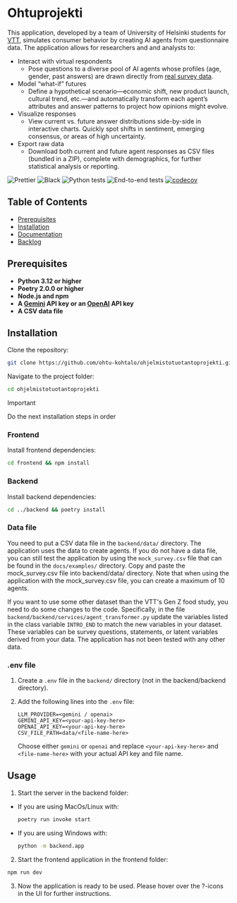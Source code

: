 # Ohtuprojekti

This application, developed by a team of University of Helsinki students for [VTT](https://www.vttresearch.com/), simulates consumer behavior by creating AI agents from questionnaire data.
The application allows for researchers and and analysts to:

- Interact with virtual respondents
  - Pose questions to a diverse pool of AI agents whose profiles (age, gender, past answers) are drawn directly from [real survey data](https://www.vttresearch.com/en/news-and-ideas/activists-sceptics-many-faces-gen-z-changing-food-system).
- Model “what-if” futures
  - Define a hypothetical scenario—economic shift, new product launch, cultural trend, etc.—and automatically transform each agent’s attributes and answer patterns to project how opinions might evolve.
- Visualize responses
  - View current vs. future answer distributions side-by-side in interactive charts. Quickly spot shifts in sentiment, emerging consensus, or areas of high uncertainty.
- Export raw data
  - Download both current and future agent responses as CSV files (bundled in a ZIP), complete with demographics, for further statistical analysis or reporting.

![Prettier](https://github.com/ohtu-kohtalo/ohjelmistotuotantoprojekti/actions/workflows/black.yml/badge.svg)
![Black](https://github.com/ohtu-kohtalo/ohjelmistotuotantoprojekti/actions/workflows/prettier.yml/badge.svg)
![Python tests](https://github.com/ohtu-kohtalo/ohjelmistotuotantoprojekti/actions/workflows/python_tests.yml/badge.svg)
![End-to-end tests](https://github.com/ohtu-kohtalo/ohjelmistotuotantoprojekti/actions/workflows/e2e.yml/badge.svg)
[![codecov](https://codecov.io/gh/ohtu-kohtalo/ohjelmistotuotantoprojekti/graph/badge.svg?token=IXPDGIWJ57)](https://codecov.io/gh/ohtu-kohtalo/ohjelmistotuotantoprojekti)

## Table of Contents

- [Prerequisites](#prerequisites)
- [Installation](#installation)
- [Documentation](/docs/)
- [Backlog](https://github.com/orgs/ohtu-kohtalo/projects/1)

## Prerequisites

- **Python 3.12 or higher**
- **Poetry 2.0.0 or higher**
- **Node.js and npm**
- **A [Gemini](https://ai.google.dev/gemini-api/docs/api-key) API key
  or an [OpenAI](https://openai.com/api/) API key**
- **A CSV data file**

## Installation

Clone the repository:

```bash
git clone https://github.com/ohtu-kohtalo/ohjelmistotuotantoprojekti.git
```

Navigate to the project folder:

```bash
cd ohjelmistotuotantoprojekti
```

> [!IMPORTANT]
> Do the next installation steps in order

### Frontend

Install frontend dependencies:

```bash
cd frontend && npm install
```

### Backend

Install backend dependencies:

```bash
cd ../backend && poetry install

```

### Data file

You need to put a CSV data file in the `backend/data/` directory. The application uses the data to create agents. If you do not have a data file, you can still test the application by using the `mock_survey.csv` file that can be found in the `docs/examples/` directory. Copy and paste the mock_survey.csv file into backend/data/ directory. Note that when using the application with the mock_survey.csv file, you can create a maximum of 10 agents.

If you want to use some other dataset than the VTT's Gen Z food study, you need to do some changes to the code. Specifically, in the file `backend/backend/services/agent_transformer.py` update the variables listed in the class variable `INTRO_END` to match the new variables in your dataset. These variables can be survey questions, statements, or latent variables derived from your data. The application has not been tested with any other data.

### .env file

1. Create a `.env` file in the `backend/` directory (not in the backend/backend directory).

2. Add the following lines into the `.env` file:

   ```env
   LLM_PROVIDER=<gemini / openai>
   GEMINI_API_KEY=<your-api-key-here>
   OPENAI_API_KEY=<your-api-key-here>
   CSV_FILE_PATH=data/<file-name-here>
   ```

   Choose either `gemini` or `openai` and replace `<your-api-key-here>` and `<file-name-here>` with your actual API key and file name.

## Usage

1. Start the server in the backend folder:

- If you are using MacOs/Linux with:

  ```bash
  poetry run invoke start
  ```

- If you are using Windows with:

  ```bash
  python -m backend.app
  ```

2. Start the frontend application in the frontend folder:

```bash
npm run dev
```

3. Now the application is ready to be used. Please hover over the ?-icons in the UI for further instructions.
